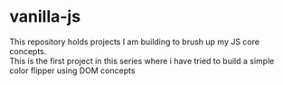 # vanilla-js
This repository holds projects I am building to brush up my JS core concepts.
<br>
This is the first project in this series where i have tried to build a simple color flipper using DOM concepts

